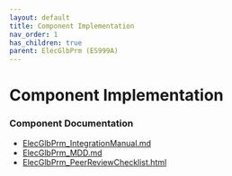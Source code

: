 ```yaml
---
layout: default
title: Component Implementation
nav_order: 1
has_children: true
parent: ElecGlbPrm (ES999A)
---
```

# Component Implementation
### Component Documentation

- [ElecGlbPrm_IntegrationManual.md](doc/ElecGlbPrm_IntegrationManual.md)
- [ElecGlbPrm_MDD.md](doc/ElecGlbPrm_MDD.md)
- [ElecGlbPrm_PeerReviewChecklist.html](doc/ElecGlbPrm_PeerReviewChecklist.html)

